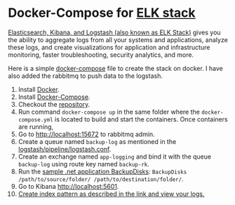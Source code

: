 # Docker-Compose for [ELK stack](https://www.elastic.co/elastic-stack?ultron=B-Stack-Trials-AMER-US-C&gambit=Stack-ELK-Exact&blade=adwords-s&hulk=paid&Device=c&thor=elk%20stack&gclid=Cj0KCQiAmKiQBhClARIsAKtSj-lf1j3rNlwsu6tWZzoNYQGpnbrgNGGSEByo-38HHdHw3COSNEY93SQaAnOVEALw_wcB)

[Elasticsearch, Kibana, and Logstash (also known as ELK Stack)](https://www.elastic.co/elastic-stack?ultron=B-Stack-Trials-AMER-US-C&gambit=Stack-ELK-Exact&blade=adwords-s&hulk=paid&Device=c&thor=elk%20stack&gclid=Cj0KCQiAmKiQBhClARIsAKtSj-lf1j3rNlwsu6tWZzoNYQGpnbrgNGGSEByo-38HHdHw3COSNEY93SQaAnOVEALw_wcB) gives you the ability to aggregate logs from all your systems and applications, analyze these logs, and create visualizations for application and infrastructure monitoring, faster troubleshooting, security analytics, and more.

Here is a simple [docker-compose](https://github.com/ripplejb/ekl-stack/blob/master/docker-compose.yml) file to create the stack on docker. I have also added the rabbitmq to push data to the logstash.

1. Install [Docker](https://docs.docker.com/get-docker/).
1. Install [Docker-Compose](https://docs.docker.com/compose/).
1. Checkout the [repository](https://github.com/ripplejb/ekl-stack).
1. Run command `docker-compose up` in the same folder where the `docker-compose.yml` is located to build and start the containers.
Once containers are running, 
1. Go to [http://localhost:15672](http://localhost:15672) to rabbitmq admin. 
1. Create a queue named `backup-log` as mentioned in the [logstash/pipeline/logstash.conf](https://github.com/ripplejb/ekl-stack/blob/master/logstash/pipeline/logstash.conf). 
1. Create an exchange named `app-logging` and bind it with the queue `backup-log` using route key named `backup-rk`.
1. Run the [sample .net application BackupDisks](https://github.com/ripplejb/ekl-stack/tree/master/BackupDisks): `BackupDisks /path/to/source/folder/ /path/to/destination/folder/`.
1. Go to Kibana [http://localhost:5601](http://localhost:5601).
1. [Create index pattern as described in the link and view your logs.](https://www.elastic.co/guide/en/kibana/7.17/index-patterns.html)


